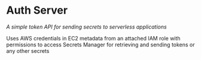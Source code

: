 # **Auth Server**

_A simple token API for sending secrets to serverless applications_

Uses AWS credentials in EC2 metadata from an attached IAM role with permissions
to access Secrets Manager for retrieving and sending tokens or any other secrets
